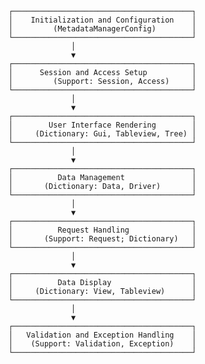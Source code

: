                            ┌────────────────────────────────────────┐
                           │    Initialization and Configuration    │
                           │         (MetadataManagerConfig)        │
                           └────────────────────────────────────────┘
                                         │
                                         ▼
                           ┌────────────────────────────────────────┐
                           │      Session and Access Setup          │
                           │         (Support: Session, Access)     │
                           └────────────────────────────────────────┘
                                         │
                                         ▼
                           ┌────────────────────────────────────────┐
                           │        User Interface Rendering        │
                           │     (Dictionary: Gui, Tableview, Tree) │
                           └────────────────────────────────────────┘
                                         │
                                         ▼
                           ┌────────────────────────────────────────┐
                           │          Data Management               │
                           │       (Dictionary: Data, Driver)       │
                           └────────────────────────────────────────┘
                                         │
                                         ▼
                           ┌────────────────────────────────────────┐
                           │          Request Handling              │
                           │       (Support: Request; Dictionary)   │
                           └────────────────────────────────────────┘
                                         │
                                         ▼
                           ┌────────────────────────────────────────┐
                           │          Data Display                  │
                           │     (Dictionary: View, Tableview)      │
                           └────────────────────────────────────────┘
                                         │
                                         ▼
                           ┌────────────────────────────────────────┐
                           │   Validation and Exception Handling    │
                           │    (Support: Validation, Exception)    │
                           └────────────────────────────────────────┘
